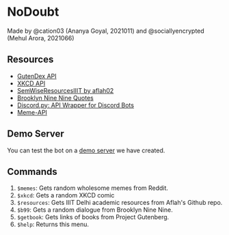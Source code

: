 # NoDoubt
Made by @cation03 (Ananya Goyal, 2021011) and @sociallyencrypted (Mehul Arora, 2021066)

## Resources
- [GutenDex API](http://gutendex.com/)
- [XKCD API](https://xkcd.com/json.html)
- [SemWiseResourcesIIIT by aflah02](https://github.com/aflah02/SemWiseResourcesIIIT)
- [Brooklyn Nine Nine Quotes](https://github.com/Labocania/Brooklyn-99-Quotes-Api)
- [Discord.py: API Wrapper for Discord Bots](https://discordpy.readthedocs.io/en/stable/)
- [Meme-API](https://github.com/D3vd/Meme_Api)

## Demo Server
You can test the bot on a [demo server](https://discord.gg/fEhhTAsuXA) we have created.

## Commands
1. `$memes`: Gets random wholesome memes from Reddit.
2. `$xkcd`: Gets a random XKCD comic
3. `$resources`: Gets IIIT Delhi academic resources from Aflah's Github repo.
4. `$b99`: Gets a random dialogue from Brooklyn Nine Nine.
5. `$getbook`: Gets links of books from Project Gutenberg.
6. `$help`: Returns this menu.